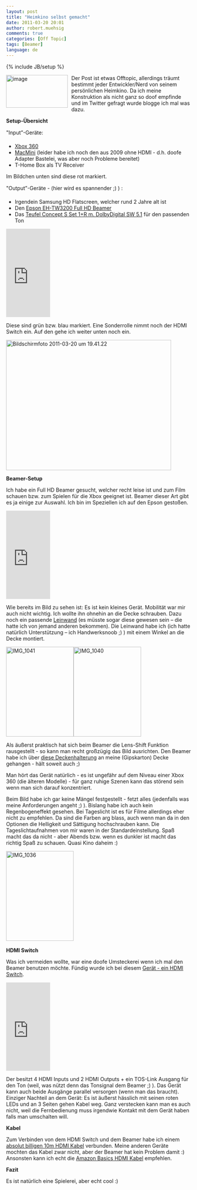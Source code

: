 ```yaml
---
layout: post
title: "Heimkino selbst gemacht"
date: 2011-03-20 20:01
author: robert.muehsig
comments: true
categories: [Off Topic]
tags: [Beamer]
language: de
---
```

{% include JB/setup %}
<p><a href="{{BASE_PATH}}/assets/wp-images/image1214.png"><img style="border-bottom: 0px; border-left: 0px; margin: 0px 10px 0px 0px; display: inline; border-top: 0px; border-right: 0px" title="image" border="0" alt="image" align="left" src="{{BASE_PATH}}/assets/wp-images/image_thumb394.png" width="168" height="89" /></a> Der Post ist etwas Offtopic, allerdings träumt bestimmt jeder Entwickler/Nerd von seinem persönlichen Heimkino. Da ich meine Konstruktion als nicht ganz so doof empfinde und im Twitter gefragt wurde blogge ich mal was dazu.</p>  <p><strong>Setup-Übersicht</strong></p>  <p>"Input”-Geräte:</p>  <ul>   <li><a href="http://www.amazon.de/gp/product/B003S3QT0Q/ref=as_li_ss_tl?ie=UTF8&amp;tag=meinkleinerbl-21&amp;linkCode=as2&amp;camp=1638&amp;creative=19454&amp;creativeASIN=B003S3QT0Q">Xbox 360</a> </li>    <li><a href="http://www.amazon.de/gp/product/B003SBJUC2/ref=as_li_ss_tl?ie=UTF8&amp;tag=meinkleinerbl-21&amp;linkCode=as2&amp;camp=1638&amp;creative=19454&amp;creativeASIN=B003SBJUC2">MacMini</a> (leider habe ich noch den aus 2009 ohne HDMI - d.h. doofe Adapter Bastelei, was aber noch Probleme bereitet) </li>    <li>T-Home Box als TV Receiver </li> </ul>  <p>Im Bildchen unten sind diese rot markiert.</p>  <p>"Output”-Geräte - (hier wird es spannender ;) ) :</p>  <ul>   <li>Irgendein Samsung HD Flatscreen, welcher rund 2 Jahre alt ist </li>    <li>Den <a href="http://www.amazon.de/gp/product/B0046HAL6Q/ref=as_li_ss_tl?ie=UTF8&amp;tag=meinkleinerbl-21&amp;linkCode=as2&amp;camp=1638&amp;creative=19454&amp;creativeASIN=B0046HAL6Q">Epson EH-TW3200 Full HD Beamer</a> </li>    <li>Das <a href="http://www.amazon.de/gp/product/B000XQAVJG/ref=as_li_ss_tl?ie=UTF8&amp;tag=meinkleinerbl-21&amp;linkCode=as2&amp;camp=1638&amp;creative=19454&amp;creativeASIN=B000XQAVJG">Teufel Concept S Set 1+R m. DolbyDigital SW 5.1</a> für den passenden Ton </li> </ul>  <p><iframe style="width: 120px; height: 240px" marginheight="0" src="http://rcm-de.amazon.de/e/cm?lt1=_blank&amp;bc1=FFFFFF&amp;IS2=1&amp;bg1=FFFFFF&amp;fc1=000000&amp;lc1=0000FF&amp;t=meinkleinerbl-21&amp;o=3&amp;p=8&amp;l=as4&amp;m=amazon&amp;f=ifr&amp;ref=ss_til&amp;asins=B000XQAVJG" frameborder="0" marginwidth="0" scrolling="no"></iframe></p>  <p>Diese sind grün bzw. blau markiert. Eine Sonderrolle nimmt noch der HDMI Switch ein. Auf den gehe ich weiter unten noch ein.</p>  <p><a href="{{BASE_PATH}}/assets/wp-images/Bildschirmfoto20110320um19.41.22.png"><img style="border-bottom: 0px; border-left: 0px; display: inline; border-top: 0px; border-right: 0px" title="Bildschirmfoto 2011-03-20 um 19.41.22" border="0" alt="Bildschirmfoto 2011-03-20 um 19.41.22" src="{{BASE_PATH}}/assets/wp-images/Bildschirmfoto20110320um19.41.22_thumb.png" width="450" height="354" /></a> </p>  <p><strong>Beamer-Setup</strong></p>  <p>Ich habe ein Full HD Beamer gesucht, welcher recht leise ist und zum Film schauen bzw. zum Spielen f&uuml;r die Xbox geeignet ist. Beamer dieser Art gibt es ja einige zur Auswahl. Ich bin im Speziellen ich auf den Epson gesto&szlig;en. </p> <iframe style="width: 120px; height: 240px" marginheight="0" src="http://rcm-de.amazon.de/e/cm?lt1=_blank&amp;amp;bc1=FFFFFF&amp;amp;IS2=1&amp;amp;bg1=FFFFFF&amp;amp;fc1=000000&amp;amp;lc1=0000FF&amp;amp;t=meinkleinerbl-21&amp;amp;o=3&amp;amp;p=8&amp;amp;l=as4&amp;amp;m=amazon&amp;amp;f=ifr&amp;amp;ref=ss_til&amp;amp;asins=B0046HAL6Q" frameborder="0" marginwidth="0" scrolling="no"></iframe>  <p>Wie bereits im Bild zu sehen ist: Es ist kein kleines Ger&auml;t. Mobilit&auml;t war mir auch nicht wichtig. Ich wollte ihn ohnehin an die Decke schrauben. Dazu noch ein passende <a href="http://www.amazon.de/gp/product/B001W7JYYS/ref=as_li_ss_tl?ie=UTF8&amp;amp;tag=meinkleinerbl-21&amp;amp;linkCode=as2&amp;amp;camp=1638&amp;amp;creative=19454&amp;amp;creativeASIN=B001W7JYYS">Leinwand</a> (es m&uuml;sste sogar diese gewesen sein &ndash; die hatte ich von jemand anderen bekommen). Die Leinwand habe ich (ich hatte nat&uuml;rlich Unterst&uuml;tzung &ndash; ich Handwerksnoob ;) ) mit einem Winkel an die Decke montiert. </p>  <p><a href="{{BASE_PATH}}/assets/wp-images/IMG_1041.jpg"><img style="border-bottom: 0px; border-left: 0px; display: inline; border-top: 0px; border-right: 0px" title="IMG_1041" border="0" alt="IMG_1041" src="{{BASE_PATH}}/assets/wp-images/IMG_1041_thumb.jpg" width="184" height="244" /></a><a href="{{BASE_PATH}}/assets/wp-images/IMG_1040.jpg"><img style="border-bottom: 0px; border-left: 0px; display: inline; border-top: 0px; border-right: 0px" title="IMG_1040" border="0" alt="IMG_1040" src="{{BASE_PATH}}/assets/wp-images/IMG_1040_thumb.jpg" width="184" height="244" /></a></p>  <p>Als äußerst praktisch hat sich beim Beamer die Lens-Shift Funktion rausgestellt - so kann man recht großzügig das Bild ausrichten. Den Beamer habe ich über <a href="http://www.amazon.de/gp/product/B0002W69UQ/ref=as_li_ss_tl?ie=UTF8&amp;tag=meinkleinerbl-21&amp;linkCode=as2&amp;camp=1638&amp;creative=19454&amp;creativeASIN=B0002W69UQ">diese Deckenhalterung</a> an meine (Gipskarton) Decke gehangen - hält soweit auch ;)</p>  <p>Man hört das Gerät natürlich - es ist ungefähr auf dem Niveau einer Xbox 360 (die älteren Modelle) - für ganz ruhige Szenen kann das störend sein wenn man sich darauf konzentriert. </p>  <p>Beim Bild habe ich gar keine Mängel festgestellt - fetzt alles (jedenfalls was meine Anforderungen angeht ;) ). Bislang habe ich auch kein Regenbogeneffekt gesehen. Bei Tageslicht ist es für Filme allerdings eher nicht zu empfehlen. Da sind die Farben arg blass, auch wenn man da in den Optionen die Helligkeit und Sättigung hochschrauben kann. Die Tageslichtaufnahmen von mir waren in der Standardeinstellung. Spaß macht das da nicht - aber Abends bzw. wenn es dunkler ist macht das richtig Spaß zu schauen. Quasi Kino daheim :)</p>  <p><a href="{{BASE_PATH}}/assets/wp-images/IMG_1036.jpg"><img style="border-bottom: 0px; border-left: 0px; display: inline; border-top: 0px; border-right: 0px" title="IMG_1036" border="0" alt="IMG_1036" src="{{BASE_PATH}}/assets/wp-images/IMG_1036_thumb.jpg" width="184" height="244" /></a>&#160; </p>  <p><strong>HDMI Switch</strong></p>  <p>Was ich vermeiden wollte, war eine doofe Umsteckerei wenn ich mal den Beamer benutzen möchte. Fündig wurde ich bei diesem <a href="http://www.amazon.de/gp/product/B003K77K6W/ref=as_li_ss_tl?ie=UTF8&amp;tag=meinkleinerbl-21&amp;linkCode=as2&amp;camp=1638&amp;creative=19454&amp;creativeASIN=B003K77K6W">Gerät - ein HDMI Switch</a>.</p> <iframe style="width: 120px; height: 240px" marginheight="0" src="http://rcm-de.amazon.de/e/cm?lt1=_blank&amp;bc1=FFFFFF&amp;IS2=1&amp;bg1=FFFFFF&amp;fc1=000000&amp;lc1=0000FF&amp;t=meinkleinerbl-21&amp;o=3&amp;p=8&amp;l=as4&amp;m=amazon&amp;f=ifr&amp;ref=ss_til&amp;asins=B003K77K6W" frameborder="0" marginwidth="0" scrolling="no"></iframe>  <p>Der besitzt 4 HDMI Inputs und 2 HDMI Outputs + ein TOS-Link Ausgang für den Ton (weil, was nützt denn das Tonsignal dem Beamer ;) ). Das Gerät kann auch beide Ausgänge parallel versorgen (wenn man das braucht). Einziger Nachteil an dem Gerät: Es ist äußerst hässlich mit seinen roten LEDs und an 3 Seiten gehen Kabel weg. Ganz verstecken kann man es auch nicht, weil die Fernbedienung muss irgendwie Kontakt mit dem Gerät haben falls man umschalten will.</p>  <p><strong>Kabel</strong></p>  <p>Zum Verbinden von dem HDMI Switch und dem Beamer habe ich einem <a href="http://www.amazon.de/gp/product/B0015M7KJG/ref=as_li_ss_tl?ie=UTF8&amp;tag=meinkleinerbl-21&amp;linkCode=as2&amp;camp=1638&amp;creative=19454&amp;creativeASIN=B0015M7KJG">absolut billigen 10m HDMI Kabel</a> verbunden. Meine anderen Geräte mochten das Kabel zwar nicht, aber der Beamer hat kein Problem damit :)     <br />Ansonsten kann ich echt die <a href="http://www.amazon.de/gp/redirect.html?ie=UTF8&amp;location=http%3A%2F%2Fwww.amazon.de%2Fs%3Fie%3DUTF8%26x%3D0%26ref_%3Dnb_sb_noss%26y%3D0%26field-keywords%3Dhdmi%2520kabel%26url%3Dsearch-alias%253Delectronics&amp;site-redirect=de&amp;tag=meinkleinerbl-21&amp;linkCode=ur2&amp;camp=1638&amp;creative=19454">Amazon Basics HDMI Kabel</a> empfehlen.</p>  <p><strong>Fazit</strong></p>  <p>Es ist natürlich eine Spielerei, aber echt cool :)</p>
